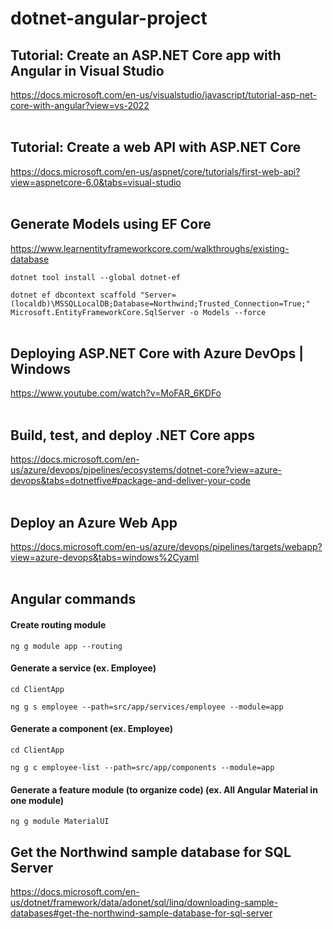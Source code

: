 # dotnet-angular-project

## Tutorial: Create an ASP.NET Core app with Angular in Visual Studio

<https://docs.microsoft.com/en-us/visualstudio/javascript/tutorial-asp-net-core-with-angular?view=vs-2022>
<br><br>

## Tutorial: Create a web API with ASP.NET Core

<https://docs.microsoft.com/en-us/aspnet/core/tutorials/first-web-api?view=aspnetcore-6.0&tabs=visual-studio>
<br><br>

## Generate Models using EF Core

<https://www.learnentityframeworkcore.com/walkthroughs/existing-database>

`dotnet tool install --global dotnet-ef`

`dotnet ef dbcontext scaffold "Server=(localdb)\MSSQLLocalDB;Database=Northwind;Trusted_Connection=True;" Microsoft.EntityFrameworkCore.SqlServer -o Models --force`
<br><br>

## Deploying ASP.NET Core with Azure DevOps | Windows

<https://www.youtube.com/watch?v=MoFAR_6KDFo>
<br><br>

## Build, test, and deploy .NET Core apps

<https://docs.microsoft.com/en-us/azure/devops/pipelines/ecosystems/dotnet-core?view=azure-devops&tabs=dotnetfive#package-and-deliver-your-code>
<br><br>

## Deploy an Azure Web App

<https://docs.microsoft.com/en-us/azure/devops/pipelines/targets/webapp?view=azure-devops&tabs=windows%2Cyaml>
<br><br>

## Angular commands

#### Create routing module

`ng g module app --routing`

#### Generate a service (ex. Employee)

`cd ClientApp`

`ng g s employee --path=src/app/services/employee --module=app`

#### Generate a component (ex. Employee)

`cd ClientApp`

`ng g c employee-list --path=src/app/components --module=app`

#### Generate a feature module (to organize code) (ex. All Angular Material in one module)

`ng g module MaterialUI`

## Get the Northwind sample database for SQL Server

<https://docs.microsoft.com/en-us/dotnet/framework/data/adonet/sql/linq/downloading-sample-databases#get-the-northwind-sample-database-for-sql-server>
